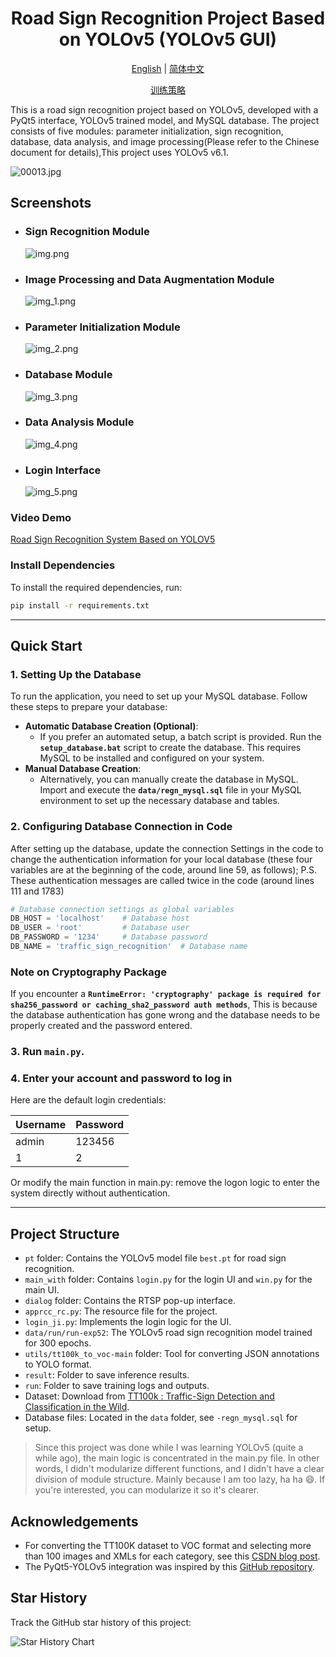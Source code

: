 <h1 align="center">Road Sign Recognition Project Based on YOLOv5 (YOLOv5 GUI)</h1>

<p align="center">
  <a href="README.md">English</a> |
  <a href="data/doc/README_cn.md">简体中文</a>
</p>

<p align="center">
  <a href="data/doc/README_Parameter adjustment.md">训练策略</a>
</p>


This is a road sign recognition project based on YOLOv5, developed with a PyQt5 interface, YOLOv5 trained model, and MySQL database. The project consists of five modules: parameter initialization, sign recognition, database, data analysis, and image processing(Please refer to the Chinese document for details),This project uses YOLOv5 v6.1.

 ![00013.jpg](data/doc/logo2.png)
## Screenshots

* ### Sign Recognition Module
  ![img.png](data/doc/img.png)
* ### Image Processing and Data Augmentation Module
  ![img_1.png](data/doc/img_1.png)
* ### Parameter Initialization Module
  ![img_2.png](data/doc/img_2.png)
* ### Database Module
  ![img_3.png](data/doc/img_3.png)
* ### Data Analysis Module
  ![img_4.png](data/doc/img_4.png)
* ### Login Interface
  ![img_5.png](data/doc/img_5.png)
  






### Video Demo

[Road Sign Recognition System Based on YOLOV5](https://www.bilibili.com/video/BV1Ck4y1Y7Bk/?spm_id_from=333.999.0.0&vd_source=40d9cda43378fbc89cd5184e09bf1272)

### Install Dependencies

To install the required dependencies, run:

```bash
pip install -r requirements.txt
```
---
## **Quick Start**

### 1. **Setting Up the Database**

To run the application, you need to set up your MySQL database. Follow these steps to prepare your database:

- **Automatic Database Creation (Optional)**:
    - If you prefer an automated setup, a batch script is provided. Run the **`setup_database.bat`** script to create the database. This requires MySQL to be installed and configured on your system.
- **Manual Database Creation**:
    - Alternatively, you can manually create the database in MySQL. Import and execute the **`data/regn_mysql.sql`** file in your MySQL environment to set up the necessary database and tables.

### 2. **Configuring Database Connection in Code**
After setting up the database, update the connection Settings in the code to change the authentication information for your local database (these four variables are at the beginning of the code, around line 59, as follows); P.S. These authentication messages are called twice in the code (around lines 111 and 1783)
```python
# Database connection settings as global variables
DB_HOST = 'localhost'    # Database host
DB_USER = 'root'         # Database user
DB_PASSWORD = '1234'     # Database password
DB_NAME = 'traffic_sign_recognition'  # Database name
```

### **Note on Cryptography Package**

If you encounter a **`RuntimeError: 'cryptography' package is required for sha256_password or caching_sha2_password auth methods`**, This is because the database authentication has gone wrong and the database needs to be properly created and the password entered.

### 3. Run `main.py`.

### 4. Enter your account and password to log in

Here are the default login credentials:

| Username | Password |
|----------|----------|
| admin    | 123456   |
| 1        | 2        |

Or modify the main function in main.py: remove the logon logic to enter the system directly without authentication.

---
## Project Structure

- `pt` folder: Contains the YOLOv5 model file `best.pt` for road sign recognition.
- `main_with` folder: Contains `login.py` for the login UI and `win.py` for the main UI.
- `dialog` folder: Contains the RTSP pop-up interface.
- `apprcc_rc.py`: The resource file for the project.
- `login_ji.py`: Implements the login logic for the UI.
- `data/run/run-exp52`: The YOLOv5 road sign recognition model trained for 300 epochs.
- `utils/tt100k_to_voc-main` folder: Tool for converting JSON annotations to YOLO format.
- `result`: Folder to save inference results.
- `run`: Folder to save training logs and outputs.
- Dataset: Download from [TT100k : Traffic-Sign Detection and Classification in the Wild](https://cg.cs.tsinghua.edu.cn/traffic-sign/).
- Database files: Located in the `data` folder, see `-regn_mysql.sql` for setup.

> Since this project was done while I was learning YOLOv5 (quite a while ago), the main logic is concentrated in the main.py file. In other words, I didn't modularize different functions, and I didn't have a clear division of module structure. Mainly because I am too lazy, ha ha :smile:. If you're interested, you can modularize it so it's clearer.
## Acknowledgements

- For converting the TT100K dataset to VOC format and selecting more than 100 images and XMLs for each category, see this [CSDN blog post](https://blog.csdn.net/Hankerchen/article/details/120727299?spm=1001.2014.3001.5502).
- The PyQt5-YOLOv5 integration was inspired by this [GitHub repository](https://github.com/Javacr/PyQt5-YOLOv5).

## Star History

Track the GitHub star history of this project:

![Star History Chart](https://api.star-history.com/svg?repos=Ai-trainee/Traffic-Sign-Recognition-PyQt5-YOLOv5-GUI&type=Date)

